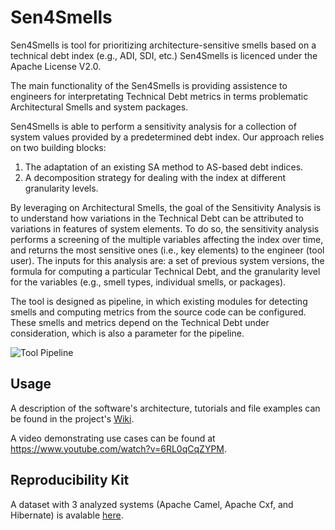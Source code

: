 # Sen4Smells
Sen4Smells is tool for prioritizing architecture-sensitive smells based on a technical debt index (e.g., ADI, SDI, etc.)
Sen4Smells is licenced under the Apache License V2.0.

The main functionality of the Sen4Smells is providing assistence to engineers for interpretating Technical Debt metrics in terms problematic Architectural Smells and system packages.

Sen4Smells is able to perform a sensitivity analysis for a collection of system values provided by a predetermined debt index. Our approach relies on two building blocks: 
1. The adaptation of an existing SA method to AS-based debt indices.
2. A decomposition strategy for dealing with the index at different granularity levels. 

By leveraging on Architectural Smells, the goal of the Sensitivity Analysis is to understand how variations in the Technical Debt can be attributed to variations in features of system elements. To do so, the sensitivity analysis performs a screening of the multiple variables affecting the index over time, and returns the most sensitive ones (i.e., key elements) to the engineer (tool user). The inputs for this analysis are: a set of previous system versions, the formula for computing a particular Technical Debt, and the granularity level for the variables (e.g., smell types, individual smells, or packages). 

The tool is designed as pipeline, in which existing modules for detecting smells and computing metrics from the source code can be configured. These smells and metrics depend on the Technical Debt under consideration, which is also a parameter for the pipeline. 

![Tool Pipeline](https://github.com/tommantonela/Sen4Smells/blob/gh-pages/general_pipeline.png)

## Usage

A description of the software's architecture, tutorials and file examples can be found in the project's [Wiki](https://github.com/tommantonela/Sen4Smells/wiki).

A video demonstrating use cases can be found at https://www.youtube.com/watch?v=6RL0qCqZYPM.

## Reproducibility Kit
A dataset with 3 analyzed systems (Apache Camel, Apache Cxf, and Hibernate) is avalable [here](https://github.com/tommantonela/Sen4Smells/wiki/Reproducibility-Kit).

<!--
## Contact information

- _Antonela Tommasel_ (ISISTAN, CONICET-UNICEN. Argentina) antonela.tommasel@isistan.unicen.edu.ar
- _J. Andres Diaz-Pace_ (ISISTAN, CONICET-UNICEN. Argentina) andres.diazpace@isistan.unicen.edu.ar 
- _Ilaria Pigazzini_ (Department of Informatics, Systems and Communication, Università of Milano-Bicocca, Italy) i.pigazzini@campus.unimib.it 
- _Francesca Arcelli Fontana_ (Department of Informatics, Systems and Communication, Università of Milano-Bicocca, Italy) arcelli@disco.unimib.it 
-->
